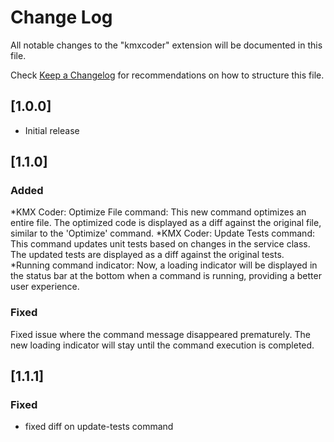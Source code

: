 # Change Log

All notable changes to the "kmxcoder" extension will be documented in this file.

Check [Keep a Changelog](http://keepachangelog.com/) for recommendations on how to structure this file.

## [1.0.0]

- Initial release

## [1.1.0]

### Added

*KMX Coder: Optimize File command: This new command optimizes an entire file. The optimized code is displayed as a diff against the original file, similar to the 'Optimize' command.
*KMX Coder: Update Tests command: This command updates unit tests based on changes in the service class. The updated tests are displayed as a diff against the original tests.
*Running command indicator: Now, a loading indicator will be displayed in the status bar at the bottom when a command is running, providing a better user experience.

### Fixed

Fixed issue where the command message disappeared prematurely. The new loading indicator will stay until the command execution is completed.

## [1.1.1]
### Fixed
- fixed diff on update-tests command